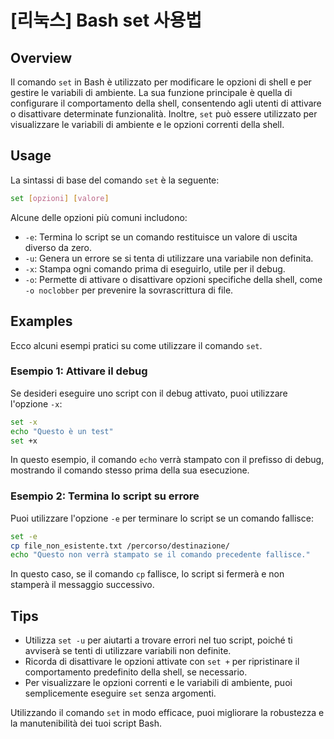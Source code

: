 # [리눅스] Bash set 사용법

## Overview
Il comando `set` in Bash è utilizzato per modificare le opzioni di shell e per gestire le variabili di ambiente. La sua funzione principale è quella di configurare il comportamento della shell, consentendo agli utenti di attivare o disattivare determinate funzionalità. Inoltre, `set` può essere utilizzato per visualizzare le variabili di ambiente e le opzioni correnti della shell.

## Usage
La sintassi di base del comando `set` è la seguente:

```bash
set [opzioni] [valore]
```

Alcune delle opzioni più comuni includono:

- `-e`: Termina lo script se un comando restituisce un valore di uscita diverso da zero.
- `-u`: Genera un errore se si tenta di utilizzare una variabile non definita.
- `-x`: Stampa ogni comando prima di eseguirlo, utile per il debug.
- `-o`: Permette di attivare o disattivare opzioni specifiche della shell, come `-o noclobber` per prevenire la sovrascrittura di file.

## Examples
Ecco alcuni esempi pratici su come utilizzare il comando `set`.

### Esempio 1: Attivare il debug
Se desideri eseguire uno script con il debug attivato, puoi utilizzare l'opzione `-x`:

```bash
set -x
echo "Questo è un test"
set +x
```

In questo esempio, il comando `echo` verrà stampato con il prefisso di debug, mostrando il comando stesso prima della sua esecuzione.

### Esempio 2: Termina lo script su errore
Puoi utilizzare l'opzione `-e` per terminare lo script se un comando fallisce:

```bash
set -e
cp file_non_esistente.txt /percorso/destinazione/
echo "Questo non verrà stampato se il comando precedente fallisce."
```

In questo caso, se il comando `cp` fallisce, lo script si fermerà e non stamperà il messaggio successivo.

## Tips
- Utilizza `set -u` per aiutarti a trovare errori nel tuo script, poiché ti avviserà se tenti di utilizzare variabili non definite.
- Ricorda di disattivare le opzioni attivate con `set +` per ripristinare il comportamento predefinito della shell, se necessario.
- Per visualizzare le opzioni correnti e le variabili di ambiente, puoi semplicemente eseguire `set` senza argomenti.

Utilizzando il comando `set` in modo efficace, puoi migliorare la robustezza e la manutenibilità dei tuoi script Bash.